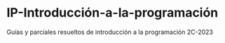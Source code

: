# IP-Introducción-a-la-programación
Guías y parciales resueltos de introducción a la programación 2C-2023

